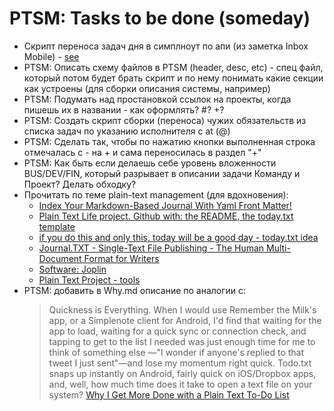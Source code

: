 # PTSM: Tasks to be done (someday)

- Скрипт переноса задач дня в симплноут по апи (из заметка Inbox Mobile) - [see](https://simperium.com/docs/reference/python/#bucket-get)
- PTSM: Описать схему файлов в PTSM (header, desc, etc) - спец файл, который потом будет брать скрипт и по нему понимать какие секции как устроены (для сборки описания системы, например)
- PTSM: Подумать над простановкой ссылок на проекты, когда пишешь их в названии - как оформлять? #? +?
- PTSM: Создать скрипт сборки (переноса) чужих обязательств из списка задач по указанию исполнителя c at (@)
- PTSM: Сделать так, чтобы по нажатию кнопки выполненная строка отмечалась с - на + и сама переносилась в раздел "+"
- PTSM: Как быть если делаешь себе уровень вложенности BUS/DEV/FIN, который разрывает в описании задачи Команду и Проект? Делать обходку?
- Прочитать по теме plain-text management (для вдохновения):
  - [Index Your Markdown-Based Journal With Yaml Front Matter!](https://journalcli.me/)
  - [Plain Text Life project. Github with: the README, the today.txt template](https://github.com/jukil/plain-text-life)
  - [if you do this and only this, today will be a good day - today.txt idea](https://johnhenrymuller.com/today)
  - [Journal.TXT - Single-Text File Publishing - The Human Multi-Document Format for Writers](https://github.com/journaltxt)
  - [Software: Joplin](https://joplinapp.org/)
  - [Plain Text Project - tools](https://plaintextproject.online/tools.html)
- PTSM: добавить в Why.md описание по аналогии с:
    > Quickness is Everything. When I would use Remember the Milk's app, or a Simplenote client for Android, I'd find that waiting for the app to load, waiting for a quick sync or connection check, and tapping to get to the list I needed was just enough time for me to think of something else —"I wonder if anyone's replied to that tweet I just sent"—and lose my momentum right quick. Todo.txt snaps up instantly on Android, fairly quick on iOS/Dropbox apps, and, well, how much time does it take to open a text file on your system? [Why I Get More Done with a Plain Text To-Do List](https://lifehacker.com/why-i-get-more-done-with-a-plain-text-to-do-list-5743081)
